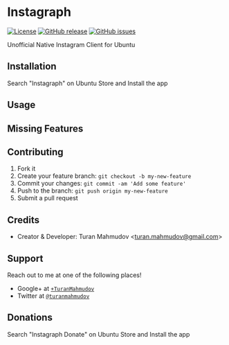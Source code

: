 # Instagraph
[![License](https://img.shields.io/badge/license-GPLv3-blue.svg)](http://www.gnu.org/licenses/gpl-3.0.en.html)
[![GitHub release](https://img.shields.io/github/release/turanmahmudov/Instagraph.svg)](https://github.com/turanmahmudov/Instagraph)
[![GitHub issues](https://img.shields.io/github/issues/turanmahmudov/Instagraph.svg)](https://github.com/turanmahmudov/Instagraph/issues)

Unofficial Native Instagram Client for Ubuntu

## Installation
Search "Instagraph" on Ubuntu Store and Install the app

## Usage

## Missing Features

## Contributing
1. Fork it
2. Create your feature branch: `git checkout -b my-new-feature`
3. Commit your changes: `git commit -am 'Add some feature'`
4. Push to the branch: `git push origin my-new-feature`
5. Submit a pull request

## Credits
- Creator & Developer: Turan Mahmudov <[turan.mahmudov@gmail.com](mailto:turan.mahmudov@gmail.com)>

## Support
Reach out to me at one of the following places!

- Google+ at <a href="https://plus.google.com/+TuranMahmudov" target="_blank">`+TuranMahmudov`</a>
- Twitter at <a href="http://twitter.com/turanmahmudov" target="_blank">`@turanmahmudov`</a>

## Donations
Search "Instagraph Donate" on Ubuntu Store and Install the app
